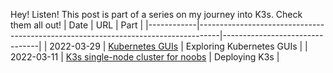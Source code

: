 Hey! Listen! This post is part of a series on my journey into K3s. Check them all out!
| Date       | URL                                                                               | Part                           |
|------------|-----------------------------------------------------------------------------------|--------------------------------|
| 2022-03-29 | [Kubernetes GUIs](/2022/03/kubernetes-guis/)                                      | Exploring Kubernetes GUIs      |
| 2022-03-11 | [K3s single-node cluster for noobs](/2022/03/k3s-single-node-cluster-for-noobs/) | Deploying K3s                  |